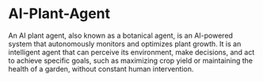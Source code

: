 # AI-Plant-Agent
An AI plant agent, also known as a botanical agent, is an AI-powered system that autonomously monitors and optimizes plant growth. It is an intelligent agent that can perceive its environment, make decisions, and act to achieve specific goals, such as maximizing crop yield or maintaining the health of a garden, without constant human intervention.
